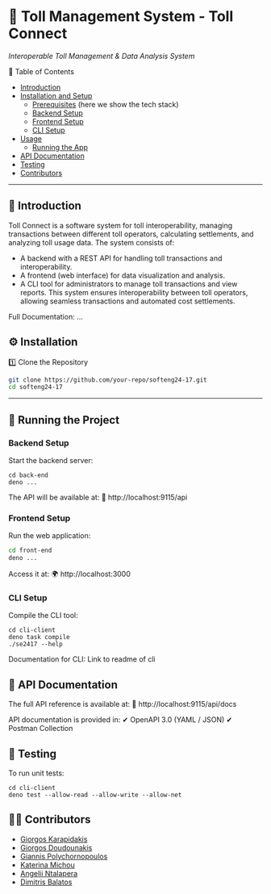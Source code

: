 # **🚗 Toll Management System - Toll Connect**
*Interoperable Toll Management & Data Analysis System*


📜 Table of Contents
- [Introduction](#introduction)
- [Installation and Setup](#installation-and-setup)
  - [Prerequisites](#prerequisites) (here we show the tech stack)
  - [Backend Setup](#Backend)
  - [Frontend Setup](#Frontend)
  - [CLI Setup](#CLI)
- [Usage](#usage)
  - [Running the App](#running-the-app)
- [API Documentation](#API-Documentation)
- [Testing](#Testing)
- [Contributors](#contributors)
---

## 📝 Introduction
Toll Connect is a software system for toll interoperability, managing transactions between different toll operators, calculating settlements, and analyzing toll usage data. The system consists of:
- A backend with a REST API for handling toll transactions and interoperability.
- A frontend (web interface) for data visualization and analysis.
- A CLI tool for administrators to manage toll transactions and view reports.
This system ensures interoperability between toll operators, allowing seamless transactions and automated cost settlements.

Full Documentation: ...

## ⚙ Installation
1️⃣ Clone the Repository
```sh
git clone https://github.com/your-repo/softeng24-17.git
cd softeng24-17
```
---

## 🚀 Running the Project
### Backend Setup
Start the backend server:
```
cd back-end
deno ...
```
The API will be available at:
📌 http://localhost:9115/api

### Frontend Setup
Run the web application:
```sh
cd front-end
deno ...
```
Access it at: 🌍 http://localhost:3000

### CLI Setup
Compile the CLI tool:
```
cd cli-client
deno task compile
./se2417 --help
```

Documentation for CLI: Link to readme of cli


## 📜 API Documentation
The full API reference is available at:
📌 http://localhost:9115/api/docs

API documentation is provided in:
✔ OpenAPI 3.0 (YAML / JSON)
✔ Postman Collection


## 🧪 Testing
To run unit tests:
```
cd cli-client
deno test --allow-read --allow-write --allow-net
```

## 👨‍💻 Contributors
- [Giorgos Karapidakis](https://github.com/...)
- [Giorgos Doudounakis](https://github.com/...)
- [Giannis Polychornopoulos](https://github.com/JohnnyPol)
- [Katerina Michou](https://github.com/...)
- [Angelii Ntalapera](https://github.com/...)
- [Dimitris Balatos](https://github.com/...)

